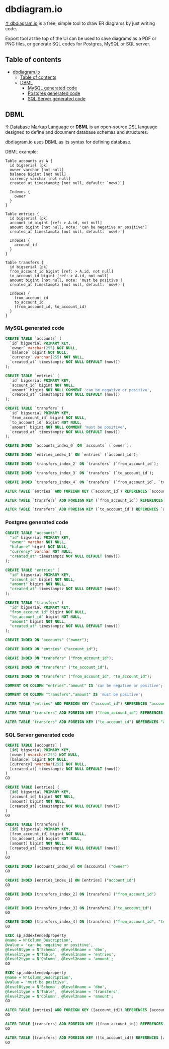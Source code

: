 # dbdiagram.io

[↑ dbdiagram.io](https://dbdiagram.io) is a free, simple tool to draw ER diagrams by just writing code.

Export tool at the top of the UI can be used to save diagrams as a PDF or PNG files, or generate SQL codes for Postgres, MySQL or SQL server.

## Table of contents

- [dbdiagram.io](#dbdiagramio)
  - [Table of contents](#table-of-contents)
  - [DBML](#dbml)
    - [MySQL generated code](#mysql-generated-code)
    - [Postgres generated code](#postgres-generated-code)
    - [SQL Server generated code](#sql-server-generated-code)

## DBML

[↑ Database Markup Language](https://dbml.dbdiagram.io/docs) or **DBML** is an open-source DSL language designed to define and document database schemas and structures.

dbdiagram.io uses DBML as its syntax for defining database.

DBML example:

```text
Table accounts as A {
  id bigserial [pk]
  owner varchar [not null]
  balance bigint [not null]
  currency varchar [not null]
  created_at timestamptz [not null, default: `now()`]

  Indexes {
    owner
  }
}

Table entries {
  id bigserial [pk]
  account_id bigint [ref: > A.id, not null]
  amount bigint [not null, note: 'can be negative or positive']
  created_at timestamptz [not null, default: `now()`]

  Indexes {
    account_id
  }
}

Table transfers {
  id bigserial [pk]
  from_account_id bigint [ref: > A.id, not null]
  to_account_id bigint [ref: > A.id, not null]
  amount bigint [not null, note: 'must be positive']
  created_at timestamptz [not null, default: `now()`]

  Indexes {
    from_account_id
    to_account_id
    (from_account_id, to_account_id)
  }
}
```

### MySQL generated code

```sql
CREATE TABLE `accounts` (
  `id` bigserial PRIMARY KEY,
  `owner` varchar(255) NOT NULL,
  `balance` bigint NOT NULL,
  `currency` varchar(255) NOT NULL,
  `created_at` timestamptz NOT NULL DEFAULT (now())
);

CREATE TABLE `entries` (
  `id` bigserial PRIMARY KEY,
  `account_id` bigint NOT NULL,
  `amount` bigint NOT NULL COMMENT 'can be negative or positive',
  `created_at` timestamptz NOT NULL DEFAULT (now())
);

CREATE TABLE `transfers` (
  `id` bigserial PRIMARY KEY,
  `from_account_id` bigint NOT NULL,
  `to_account_id` bigint NOT NULL,
  `amount` bigint NOT NULL COMMENT 'must be positive',
  `created_at` timestamptz NOT NULL DEFAULT (now())
);

CREATE INDEX `accounts_index_0` ON `accounts` (`owner`);

CREATE INDEX `entries_index_1` ON `entries` (`account_id`);

CREATE INDEX `transfers_index_2` ON `transfers` (`from_account_id`);

CREATE INDEX `transfers_index_3` ON `transfers` (`to_account_id`);

CREATE INDEX `transfers_index_4` ON `transfers` (`from_account_id`, `to_account_id`);

ALTER TABLE `entries` ADD FOREIGN KEY (`account_id`) REFERENCES `accounts` (`id`);

ALTER TABLE `transfers` ADD FOREIGN KEY (`from_account_id`) REFERENCES `accounts` (`id`);

ALTER TABLE `transfers` ADD FOREIGN KEY (`to_account_id`) REFERENCES `accounts` (`id`);
```

### Postgres generated code

```sql
CREATE TABLE "accounts" (
  "id" bigserial PRIMARY KEY,
  "owner" varchar NOT NULL,
  "balance" bigint NOT NULL,
  "currency" varchar NOT NULL,
  "created_at" timestamptz NOT NULL DEFAULT (now())
);

CREATE TABLE "entries" (
  "id" bigserial PRIMARY KEY,
  "account_id" bigint NOT NULL,
  "amount" bigint NOT NULL,
  "created_at" timestamptz NOT NULL DEFAULT (now())
);

CREATE TABLE "transfers" (
  "id" bigserial PRIMARY KEY,
  "from_account_id" bigint NOT NULL,
  "to_account_id" bigint NOT NULL,
  "amount" bigint NOT NULL,
  "created_at" timestamptz NOT NULL DEFAULT (now())
);

CREATE INDEX ON "accounts" ("owner");

CREATE INDEX ON "entries" ("account_id");

CREATE INDEX ON "transfers" ("from_account_id");

CREATE INDEX ON "transfers" ("to_account_id");

CREATE INDEX ON "transfers" ("from_account_id", "to_account_id");

COMMENT ON COLUMN "entries"."amount" IS 'can be negative or positive';

COMMENT ON COLUMN "transfers"."amount" IS 'must be positive';

ALTER TABLE "entries" ADD FOREIGN KEY ("account_id") REFERENCES "accounts" ("id");

ALTER TABLE "transfers" ADD FOREIGN KEY ("from_account_id") REFERENCES "accounts" ("id");

ALTER TABLE "transfers" ADD FOREIGN KEY ("to_account_id") REFERENCES "accounts" ("id");
```

### SQL Server generated code

```sql
CREATE TABLE [accounts] (
  [id] bigserial PRIMARY KEY,
  [owner] nvarchar(255) NOT NULL,
  [balance] bigint NOT NULL,
  [currency] nvarchar(255) NOT NULL,
  [created_at] timestamptz NOT NULL DEFAULT (now())
)
GO

CREATE TABLE [entries] (
  [id] bigserial PRIMARY KEY,
  [account_id] bigint NOT NULL,
  [amount] bigint NOT NULL,
  [created_at] timestamptz NOT NULL DEFAULT (now())
)
GO

CREATE TABLE [transfers] (
  [id] bigserial PRIMARY KEY,
  [from_account_id] bigint NOT NULL,
  [to_account_id] bigint NOT NULL,
  [amount] bigint NOT NULL,
  [created_at] timestamptz NOT NULL DEFAULT (now())
)
GO

CREATE INDEX [accounts_index_0] ON [accounts] ("owner")
GO

CREATE INDEX [entries_index_1] ON [entries] ("account_id")
GO

CREATE INDEX [transfers_index_2] ON [transfers] ("from_account_id")
GO

CREATE INDEX [transfers_index_3] ON [transfers] ("to_account_id")
GO

CREATE INDEX [transfers_index_4] ON [transfers] ("from_account_id", "to_account_id")
GO

EXEC sp_addextendedproperty
@name = N'Column_Description',
@value = 'can be negative or positive',
@level0type = N'Schema', @level0name = 'dbo',
@level1type = N'Table',  @level1name = 'entries',
@level2type = N'Column', @level2name = 'amount';
GO

EXEC sp_addextendedproperty
@name = N'Column_Description',
@value = 'must be positive',
@level0type = N'Schema', @level0name = 'dbo',
@level1type = N'Table',  @level1name = 'transfers',
@level2type = N'Column', @level2name = 'amount';
GO

ALTER TABLE [entries] ADD FOREIGN KEY ([account_id]) REFERENCES [accounts] ([id])
GO

ALTER TABLE [transfers] ADD FOREIGN KEY ([from_account_id]) REFERENCES [accounts] ([id])
GO

ALTER TABLE [transfers] ADD FOREIGN KEY ([to_account_id]) REFERENCES [accounts] ([id])
GO
```
